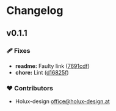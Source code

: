 # Changelog


## v0.1.1


### 🩹 Fixes

- **readme:** Faulty link ([7691cdf](https://github.com/holux-design/nuxt-gpt/commit/7691cdf))
- **chore:** Lint ([d16825f](https://github.com/holux-design/nuxt-gpt/commit/d16825f))

### ❤️ Contributors

- Holux-design <office@holux-design.at>

